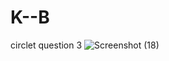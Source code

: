 # K--B

circlet question 3
![Screenshot (18)](https://github.com/krimisha-bhanderi/K--B/assets/131655711/8ee826dc-9f39-4d68-a3cb-518dab0cbde6)
